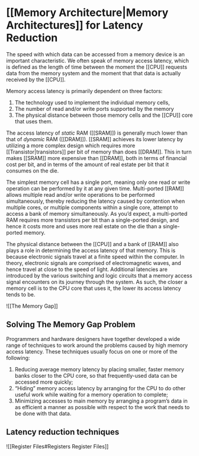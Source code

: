 # [[Memory Architecture|Memory Architectures]] for Latency Reduction

The speed with which data can be accessed from a memory device is an important characteristic. We often speak of memory access latency, which is defined as
the length of time between the moment the [[CPU]] requests data from the memory system and the moment that that data is actually received by the [[CPU]]. 

Memory access latency is primarily dependent on three factors:
1. The technology used to implement the individual memory cells,
2. The number of read and/or write ports supported by the memory
3. The physical distance between those memory cells and the [[CPU]] core that uses them.

The access latency of _static_ RAM ([[SRAM]]) is generally much lower than that of
_dynamic_ RAM ([[DRAM]]). [[SRAM]] achieves its lower latency by utilizing a more complex design which requires more [[Transistor|transistors]] per bit of memory than does [[DRAM]]. This in turn makes [[SRAM]] more expensive than [[DRAM]], both in terms of financial cost per bit, and in terms of the amount of real estate per bit that it consumes on the die.

The simplest memory cell has a single port, meaning only one read or write
operation can be performed by it at any given time. Multi-ported [[RAM]] allows
multiple read and/or write operations to be performed simultaneously,
thereby reducing the latency caused by contention when multiple cores, or
multiple components within a single core, attempt to access a bank of memory
simultaneously. As you’d expect, a multi-ported RAM requires more transistors
per bit than a single-ported design, and hence it costs more and uses more
real estate on the die than a single-ported memory.

The physical distance between the [[CPU]] and a bank of [[RAM]] also plays a role in determining the access latency of that memory. This is because electronic signals travel at a finite speed within the computer. In theory, electronic signals are comprised of electromagnetic waves, and hence travel at close to the speed of light. Additional latencies are introduced by the various switching and logic circuits that a memory access signal encounters on its journey through the system. As such, the closer a memory cell is to the CPU core that uses it, the lower its access latency tends to be.

![[The Memory Gap]]

## Solving The Memory Gap Problem

Programmers and hardware designers have together developed a wide range of techniques to work around the problems caused by high memory access latency. These techniques usually focus on one or more of the following:
1. Reducing average memory latency by placing smaller, faster memory banks closer to the CPU core, so that frequently-used data can be accessed more quickly;
2. “Hiding” memory access latency by arranging for the CPU to do other useful work while waiting for a memory operation to complete; 
3. Minimizing accesses to main memory by arranging a program’s data in as efficient a manner as possible with respect to the work that needs to be done with that data.

## Latency reduction techniques

![[Register Files#Registers Register Files]]